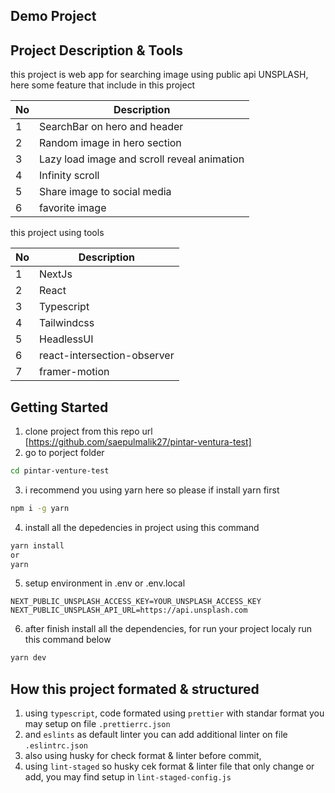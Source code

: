 ## Demo Project

## Project Description & Tools

this project is web app for searching image using public api UNSPLASH, here some feature that include in this project

| No  | Description                                 |
| --- | ------------------------------------------- |
| 1   | SearchBar on hero and header                |
| 2   | Random image in hero section                |
| 3   | Lazy load image and scroll reveal animation |
| 4   | Infinity scroll                             |
| 5   | Share image to social media                 |
| 6   | favorite image                              |

this project using tools

| No  | Description                 |
| --- | --------------------------- |
| 1   | NextJs                      |
| 2   | React                       |
| 3   | Typescript                  |
| 4   | Tailwindcss                 |
| 5   | HeadlessUI                  |
| 6   | react-intersection-observer |
| 7   | framer-motion               |

## Getting Started

1. clone project from this repo url [https://github.com/saepulmalik27/pintar-ventura-test]
2. go to porject folder

```bash
cd pintar-venture-test
```

3. i recommend you using yarn here so please if install yarn first

```bash
npm i -g yarn
```

4. install all the depedencies in project using this command

```bash
yarn install
or
yarn
```

5. setup environment in .env or .env.local

```
NEXT_PUBLIC_UNSPLASH_ACCESS_KEY=YOUR_UNSPLASH_ACCESS_KEY
NEXT_PUBLIC_UNSPLASH_API_URL=https://api.unsplash.com
```

6. after finish install all the dependencies, for run your project localy run this command below

```bash
yarn dev
```

## How this project formated & structured

1. using `typescript`, code formated using `prettier` with standar format you may setup on file `.prettierrc.json`
2. and `eslints` as default linter you can add additional linter on file `.eslintrc.json`
3. also using husky for check format & linter before commit,
4. using `lint-staged` so husky cek format & linter file that only change or add, you may find setup in `lint-staged-config.js`
